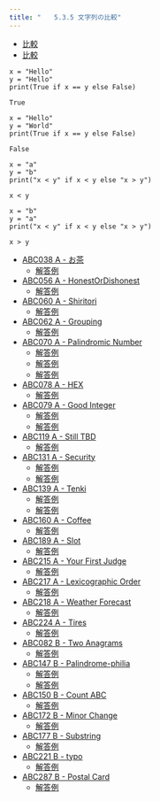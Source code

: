 ```yaml
---
title: "　　5.3.5 文字列の比較"
---
```


* [比較](https://docs.python.org/ja/3/library/stdtypes.html#comparisons)
* [比較](https://docs.python.org/ja/3/reference/expressions.html#comparisons)

```python:サンプルコード
x = "Hello"
y = "Hello"
print(True if x == y else False)
```

```text:実行結果
True
```

```python:サンプルコード
x = "Hello"
y = "World"
print(True if x == y else False)
```

```text:実行結果
False
```

```python:サンプルコード
x = "a"
y = "b"
print("x < y" if x < y else "x > y")
```

```text:実行結果
x < y
```

```python:サンプルコード
x = "b"
y = "a"
print("x < y" if x < y else "x > y")
```

```text:実行結果
x > y
```

- [ABC038 A - お茶](https://atcoder.jp/contests/abc038/tasks/abc038_a)
    - [解答例](https://atcoder.jp/contests/abc038/submissions/17500458)
- [ABC056 A - HonestOrDishonest](https://atcoder.jp/contests/abc056/tasks/abc056_a)
    - [解答例](https://atcoder.jp/contests/abc056/submissions/14934061)
- [ABC060 A - Shiritori](https://atcoder.jp/contests/abc060/tasks/abc060_a)
    - [解答例](https://atcoder.jp/contests/abc060/submissions/17500983)
- [ABC062 A - Grouping](https://atcoder.jp/contests/abc062/tasks/abc062_a)
    - [解答例](https://atcoder.jp/contests/abc062/submissions/17501114)
- [ABC070 A - Palindromic Number](https://atcoder.jp/contests/abc070/tasks/abc070_a)
    - [解答例](https://atcoder.jp/contests/abc070/submissions/14933560)
    - [解答例](https://atcoder.jp/contests/abc070/submissions/14933557)
    - [解答例](https://atcoder.jp/contests/abc070/submissions/15565609)
- [ABC078 A - HEX](https://atcoder.jp/contests/abc078/tasks/abc078_a)
    - [解答例](https://atcoder.jp/contests/abc078/submissions/15404172)
- [ABC079 A - Good Integer](https://atcoder.jp/contests/abc079/tasks/abc079_a)
    - [解答例](https://atcoder.jp/contests/abc079/submissions/14933587)
    - [解答例](https://atcoder.jp/contests/abc079/submissions/15406817)
- [ABC119 A - Still TBD](https://atcoder.jp/contests/abc119/tasks/abc119_a)
    - [解答例](https://atcoder.jp/contests/abc119/submissions/15395607)
- [ABC131 A - Security](https://atcoder.jp/contests/abc131/tasks/abc131_a)
    - [解答例](https://atcoder.jp/contests/abc131/submissions/14933620)
    - [解答例](https://atcoder.jp/contests/abc131/submissions/14933648)
- [ABC139 A - Tenki](https://atcoder.jp/contests/abc139/tasks/abc139_a)
    - [解答例](https://atcoder.jp/contests/abc139/submissions/17503080)
    - [解答例](https://atcoder.jp/contests/abc139/submissions/17501817)
- [ABC160 A - Coffee](https://atcoder.jp/contests/abc160/tasks/abc160_a)
    - [解答例](https://atcoder.jp/contests/abc160/submissions/17501852)
- [ABC189 A - Slot](https://atcoder.jp/contests/abc189/tasks/abc189_a)
    - [解答例](https://atcoder.jp/contests/abc189/submissions/21278915)
- [ABC215 A - Your First Judge](https://atcoder.jp/contests/abc215/tasks/abc215_a)
    - [解答例](https://atcoder.jp/contests/abc215/submissions/26995044)
- [ABC217 A - Lexicographic Order](https://atcoder.jp/contests/abc217/tasks/abc217_a)
    - [解答例](https://atcoder.jp/contests/abc217/submissions/26995468)
- [ABC218 A - Weather Forecast](https://atcoder.jp/contests/abc218/tasks/abc218_a)
    - [解答例](https://atcoder.jp/contests/abc218/submissions/26995509)
- [ABC224 A - Tires](https://atcoder.jp/contests/abc224/tasks/abc224_a)
    - [解答例](https://atcoder.jp/contests/abc224/submissions/26995921)
- [ABC082 B - Two Anagrams](https://atcoder.jp/contests/abc082/tasks/abc082_b)
    - [解答例](https://atcoder.jp/contests/abc082/submissions/15395787)
- [ABC147 B - Palindrome-philia](https://atcoder.jp/contests/abc147/tasks/abc147_b)
    - [解答例](https://atcoder.jp/contests/abc147/submissions/17503144)
    - [解答例](https://atcoder.jp/contests/abc147/submissions/18083200)
- [ABC150 B - Count ABC](https://atcoder.jp/contests/abc150/tasks/abc150_b)
    - [解答例](https://atcoder.jp/contests/abc150/submissions/17503191)
- [ABC172 B - Minor Change](https://atcoder.jp/contests/abc172/tasks/abc172_b)
    - [解答例](https://atcoder.jp/contests/abc172/submissions/14728550)
- [ABC177 B - Substring](https://atcoder.jp/contests/abc177/tasks/abc177_b)
    - [解答例](https://atcoder.jp/contests/abc177/submissions/17432214)
- [ABC221 B - typo](https://atcoder.jp/contests/abc221/tasks/abc221_b)
    - [解答例](https://atcoder.jp/contests/abc221/submissions/27245225)
- [ABC287 B - Postal Card](https://atcoder.jp/contests/abc287/tasks/abc287_b)
    - [解答例](https://atcoder.jp/contests/abc287/submissions/38433626)